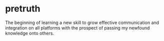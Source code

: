 # pretruth
The beginning of learning a new skill to grow effective communication and integration on all platforms with the prospect of passing my newfound knowledge onto others. 
